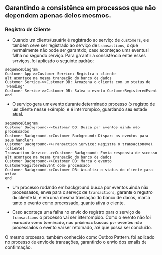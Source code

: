 ## Garantindo a consistênca em processos que não dependem apenas deles mesmos.

### **Registro de Cliente**

- Quando um cliente/usuário é registrado ao serviço de `customers`, ele também deve ser registrado ao serviço de `transactions`, o que normalmente não pode ser garantido, caso aconteçao uma eventual falha no segundo serviço. Para garantir a consistência entre esses serviços, foi aplicado o seguinte padrão:

```mermaid
sequenceDiagram
Customer App->>Customer Service: Registra o cliente
alt acontece na mesma transação do banco de dados
Customer Service->>Customer DB: Armazena o cliente com um status de 'Pending'
Customer Service->>Customer DB: Salva o evento CustomerRegisteredEvent
end
```
- O serviço gera um evento durante determinado processo (o registro de um cliente nesse exêmplo) e é interrompido, guardando seu estado atual.

```mermaid
sequenceDiagram
Customer Background->>Customer DB: Busca por eventos ainda não processados
Customer Background->>Customer Background: Dispara os eventos para seus handlers
Customer Background->>Transaction Service: Registra o transacionável (cliente)
Transaction Service-->>Customer Background: Envia responsta de sucesso
alt acontece na mesma transação do banco de dados
Customer Background->>Customer DB: Marca o evento CustomerRegisteredEvent como processado
Customer Background->>Customer DB: Atualiza o status do cliente para ativo
end
```

- Um processo rodando em background busca por eventos ainda não processados, envia para o serviço de `transactions`, garante o registro do cliente lá, e em uma mesma transação do banco de dados, marca tanto o evento como processado, quanto ativa o cliente.

- Caso aconteça uma falha no envio do registro para o serviço de `transactions` o processo vai ser interrompido. Como o evento não foi marcado como terminado, nas próximas buscas por eventos não processados o evento vai ser retornado, até que possa ser concluido.

O mesmo processo, também conhecido como [Outbox Pattern](https://learn.microsoft.com/en-us/azure/architecture/best-practices/transactional-outbox-cosmos), foi aplicado no processo de envio de transações, garantindo o envio dos emails de confirmação.

<!--
```mermaid
sequenceDiagram
Customer App->>Customer Service: Send money
Customer Service->>Transaction Service: Send transaction
Transaction Service->>Transaction Data Store: Lock for Update
Transaction Service->>Transaction Data Store: Check if sender has enough balance
Transaction Service->>External Authorization Service: Check if transaction is authorized
Transaction Service->>Transaction Data Store: Begin Transaction
Transaction Service->>Transaction Data Store: Insert Transaction
Transaction Service->>Transaction Data Store: Insert TransactionCreatedEvent
Transaction Service->>Transaction Data Store: Commit Transaction
Transaction Service->>Transaction Data Store: Release Lock
Transaction Service->>Customer Service: Return status
Customer Service->>Customer App: Return status
Customer Background Worker->>Transactions Data Store: Get outbox transactions
Transactions Data Store->>Customer Background Worker: Return transaction events
Customer Background Worker->>Customer Data Store: Begin transaction
Customer Background Worker->>Customer Data Store: Sync from transaction events
Customer Background Worker->>Customer Data Store: Commit transaction
Customer Background Worker->>Transactions Data Store: Mark events as processed
Customer Background Worker->>Customer Data Store: Return transactions which notifications have not been sent yet
Customer Background Worker->>Email Bus: Publish transactions
Customer Background Worker->>Customer Data Store: Mark transactions as their notifications were have been sent.
``` -->
